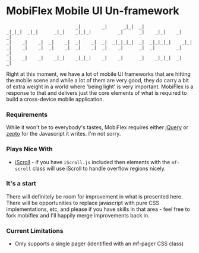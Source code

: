 # MobiFlex Mobile UI Un-framework

	                          _|        _|      _|_|  _|                    
	_|_|_|  _|_|      _|_|    _|_|_|          _|      _|    _|_|    _|    _|
	_|    _|    _|  _|    _|  _|    _|  _|  _|_|_|_|  _|  _|_|_|_|    _|_|    
	_|    _|    _|  _|    _|  _|    _|  _|    _|      _|  _|        _|    _|  
	_|    _|    _|    _|_|    _|_|_|    _|    _|      _|    _|_|_|  _|    _|

Right at this moment, we have a lot of mobile UI frameworks that are hitting the mobile scene and while a lot of them are very good, they do carry a bit of extra weight in a world where 'being light' is very important.  MobiFlex is a response to that and delivers just the core elements of what is required to build a cross-device mobile application.

### Requirements

While it won't be to everybody's tastes, MobiFlex requires either [jQuery](http://jquery.com) or [zepto](https://github.com/madrobby/zepto) for the Javascript it writes.  I'm not sorry.

### Plays Nice With

- [iScroll](http://cubiq.org/iscroll) - if you have `iScroll.js` included then elements with the `mf-scroll` class will use iScroll to handle overflow regions nicely.

### It's a start

There will definitely be room for improvement in what is presented here.  There will be opportunities to replace javascript with pure CSS implementations, etc, and please if you have skills in that area - feel free to fork mobiflex and I'll happily merge improvements back in. 

### Current Limitations

- Only supports a single pager (identified with an mf-pager CSS class)